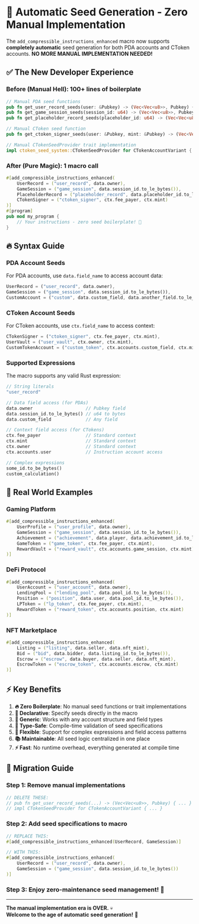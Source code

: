 # 🎉 Automatic Seed Generation - Zero Manual Implementation

The `add_compressible_instructions_enhanced` macro now supports **completely automatic** seed generation for both PDA accounts and CToken accounts. **NO MORE MANUAL IMPLEMENTATION NEEDED!**

## ✅ **The New Developer Experience**

### **Before (Manual Hell):** 100+ lines of boilerplate

```rust
// Manual PDA seed functions
pub fn get_user_record_seeds(user: &Pubkey) -> (Vec<Vec<u8>>, Pubkey) { /* 10 lines */ }
pub fn get_game_session_seeds(session_id: u64) -> (Vec<Vec<u8>>, Pubkey) { /* 10 lines */ }
pub fn get_placeholder_record_seeds(placeholder_id: u64) -> (Vec<Vec<u8>>, Pubkey) { /* 10 lines */ }

// Manual CToken seed function
pub fn get_ctoken_signer_seeds(user: &Pubkey, mint: &Pubkey) -> (Vec<Vec<u8>>, Pubkey) { /* 15 lines */ }

// Manual CTokenSeedProvider trait implementation
impl ctoken_seed_system::CTokenSeedProvider for CTokenAccountVariant { /* 30+ lines */ }
```

### **After (Pure Magic):** 1 macro call

```rust
#[add_compressible_instructions_enhanced(
    UserRecord = ("user_record", data.owner),
    GameSession = ("game_session", data.session_id.to_le_bytes()),
    PlaceholderRecord = ("placeholder_record", data.placeholder_id.to_le_bytes()),
    CTokenSigner = ("ctoken_signer", ctx.fee_payer, ctx.mint)
)]
#[program]
pub mod my_program {
    // Your instructions - zero seed boilerplate! 🎉
}
```

## 🔥 **Syntax Guide**

### **PDA Account Seeds**

For PDA accounts, use `data.field_name` to access account data:

```rust
UserRecord = ("user_record", data.owner),
GameSession = ("game_session", data.session_id.to_le_bytes()),
CustomAccount = ("custom", data.custom_field, data.another_field.to_le_bytes())
```

### **CToken Account Seeds**

For CToken accounts, use `ctx.field_name` to access context:

```rust
CTokenSigner = ("ctoken_signer", ctx.fee_payer, ctx.mint),
UserVault = ("user_vault", ctx.owner, ctx.mint),
CustomTokenAccount = ("custom_token", ctx.accounts.custom_field, ctx.mint)
```

### **Supported Expressions**

The macro supports any valid Rust expression:

```rust
// String literals
"user_record"

// Data field access (for PDAs)
data.owner                    // Pubkey field
data.session_id.to_le_bytes() // u64 to bytes
data.custom_field             // Any field

// Context field access (for CTokens)
ctx.fee_payer                 // Standard context
ctx.mint                      // Standard context
ctx.owner                     // Standard context
ctx.accounts.user             // Instruction account access

// Complex expressions
some_id.to_be_bytes()
custom_calculation()
```

## 🚀 **Real World Examples**

### **Gaming Platform**

```rust
#[add_compressible_instructions_enhanced(
    UserProfile = ("user_profile", data.owner),
    GameSession = ("game_session", data.session_id.to_le_bytes()),
    Achievement = ("achievement", data.player, data.achievement_id.to_le_bytes()),
    GameToken = ("game_token", ctx.fee_payer, ctx.mint),
    RewardVault = ("reward_vault", ctx.accounts.game_session, ctx.mint)
)]
```

### **DeFi Protocol**

```rust
#[add_compressible_instructions_enhanced(
    UserAccount = ("user_account", data.owner),
    LendingPool = ("lending_pool", data.pool_id.to_le_bytes()),
    Position = ("position", data.user, data.pool_id.to_le_bytes()),
    LPToken = ("lp_token", ctx.fee_payer, ctx.mint),
    RewardToken = ("reward_token", ctx.accounts.position, ctx.mint)
)]
```

### **NFT Marketplace**

```rust
#[add_compressible_instructions_enhanced(
    Listing = ("listing", data.seller, data.nft_mint),
    Bid = ("bid", data.bidder, data.listing_id.to_le_bytes()),
    Escrow = ("escrow", data.buyer, data.seller, data.nft_mint),
    EscrowToken = ("escrow_token", ctx.accounts.escrow, ctx.mint)
)]
```

## ⚡ **Key Benefits**

1. **🔥 Zero Boilerplate**: No manual seed functions or trait implementations
2. **🎯 Declarative**: Specify seeds directly in the macro
3. **🚀 Generic**: Works with any account structure and field types
4. **💪 Type-Safe**: Compile-time validation of seed specifications
5. **🔧 Flexible**: Support for complex expressions and field access patterns
6. **📚 Maintainable**: All seed logic centralized in one place
7. **⚡ Fast**: No runtime overhead, everything generated at compile time

## 🎊 **Migration Guide**

### **Step 1**: Remove manual implementations

```rust
// DELETE THESE:
// pub fn get_user_record_seeds(...) -> (Vec<Vec<u8>>, Pubkey) { ... }
// impl CTokenSeedProvider for CTokenAccountVariant { ... }
```

### **Step 2**: Add seed specifications to macro

```rust
// REPLACE THIS:
#[add_compressible_instructions_enhanced(UserRecord, GameSession)]

// WITH THIS:
#[add_compressible_instructions_enhanced(
    UserRecord = ("user_record", data.owner),
    GameSession = ("game_session", data.session_id.to_le_bytes())
)]
```

### **Step 3**: Enjoy zero-maintenance seed management! 🎉

---

**The manual implementation era is OVER.** 💀  
**Welcome to the age of automatic seed generation!** 🚀
